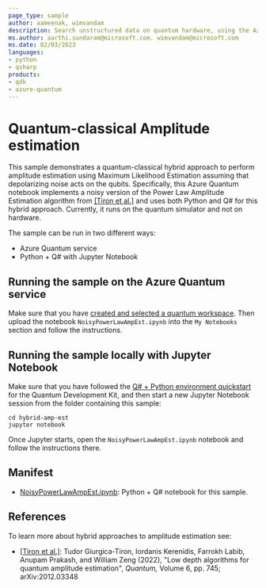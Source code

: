 ```yaml
---
page_type: sample
author: aameenak, wimvandam
description: Search unstructured data on quantum hardware, using the Azure Quantum service
ms.author: aarthi.sundaram@microsoft.com. wimvandam@microsoft.com
ms.date: 02/03/2023
languages:
- python
- qsharp
products:
- qdk
- azure-quantum
---
```


# Quantum-classical Amplitude estimation

This sample demonstrates a quantum-classical hybrid approach to perform amplitude estimation using Maximum Likelihood Estimation assuming that depolarizing noise acts on the qubits. Specifically, this Azure Quantum notebook implements a noisy version of the Power Law Amplitude Estimation algorithm from [[Tiron et al.]](https://arxiv.org/abs/2012.03348v1) and uses both Python and Q# for this hybrid approach. Currently, it runs on the quantum simulator and not on hardware.

The sample can be run in two different ways:

- Azure Quantum service
- Python + Q# with Jupyter Notebook

## Running the sample on the Azure Quantum service

Make sure that you have [created and selected a quantum workspace](https://docs.microsoft.com/azure/quantum/how-to-create-quantum-workspaces-with-the-azure-portal). Then upload the notebook `NoisyPowerLawAmpEst.ipynb` into the `My Notebooks` section and follow the instructions.

## Running the sample locally with Jupyter Notebook

Make sure that you have followed the [Q# + Python environment quickstart](https://learn.microsoft.com/en-us/azure/quantum/install-python-qdk?source=recommendations&tabs=tabid-conda) for the Quantum Development Kit, and then start a new Jupyter Notebook session from the folder containing this sample:

```shell
cd hybrid-amp-est
jupyter notebook
```

Once Jupyter starts, open the `NoisyPowerLawAmpEst.ipynb` notebook and follow the instructions there.

## Manifest

- [NoisyPowerLawAmpEst.ipynb](./PowerLawAmpEst.ipynb): Python + Q# notebook for this sample.

## References

To learn more about hybrid approaches to amplitude estimation see:

- [[Tiron et al.]](https://arxiv.org/abs/2012.03348v1): Tudor Giurgica-Tiron, Iordanis Kerenidis, Farrokh Labib, Anupam Prakash, and William Zeng (2022), "Low depth algorithms for quantum amplitude estimation", _Quantum,_ Volume 6, pp. 745;  arXiv:2012.03348
